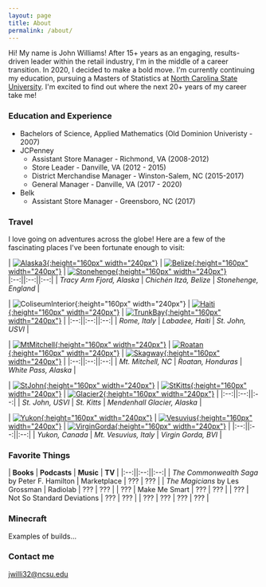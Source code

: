 ```yaml
---
layout: page
title: About
permalink: /about/
---
```


Hi!  My name is John Williams!  After 15+ years as an engaging, results-driven leader within the retail industry, I'm in the middle of a career transition.  In 2020, I decided to make a bold move.  I'm currently continuing my education, pursuing a Masters of Statistics at [North Carolina State University](https://www.ncsu.edu/).  I'm excited to find out where the next 20+ years of my career take me!

### Education and Experience

* Bachelors of Science, Applied Mathematics (Old Dominion Univeristy - 2007)
* JCPenney
    - Assistant Store Manager - Richmond, VA (2008-2012)
    - Store Leader - Danville, VA (2012 - 2015)
    - District Merchandise Manager - Winston-Salem, NC (2015-2017)
    - General Manager - Danville, VA (2017 - 2020)
* Belk
    - Assistant Store Manager - Greensboro, NC (2017)

### Travel

I love going on adventures across the globe!  Here are a few of the fascinating places I've been fortunate enough to visit:

| [![Alaska3](images/Alaska3.jpg){:height="160px" width="240px"}](https://www.google.com/maps/place/Tracy+Arm/@57.8503894,-133.6521792,10z) | [![Belize](images/Belize.jpg){:height="160px" width="240px"}](https://www.google.com/maps/place/Chichén+Itzá/@20.6829614,-88.5746156,4139m) | [![Stonehenge](images/Stonehenge.jpg){:height="160px" width="240px"}](https://www.google.com/maps/place/Stonehenge/@51.178905,-1.8327997,2773m)  
|:--:||:--:||:--:|
| *Tracy Arm Fjord, Alaska* | *Chichén Itzá, Belize* | *Stonehenge, England* | 

| ![ColiseumInterior](images/ColiseumInterior.jpg){:height="160px" width="240px"} | [![Haiti](images/Haiti.jpg){:height="160px" width="240px"}](https://www.google.com/maps/place/Labadee+Haïti/@19.7815959,-72.2469786,3210m) | [![TrunkBay](images/TrunkBay.jpg){:height="160px" width="240px"}](https://www.google.com/maps/place/Trunk+Bay/@18.3526056,-64.7696255,991m) | 
|:--:||:--:||:--:|
| *Rome, Italy* | *Labadee, Haiti* | *St. John, USVI* |

| [![MtMitchell](images/MtMitchell.jpg){:height="160px" width="240px"}](https://www.google.com/maps/place/Mt+Mitchell/@35.7646309,-82.2678989,3589m) | [![Roatan](images/Roatan.jpg){:height="160px" width="240px"}](https://www.google.com/maps/place/Roatán/@16.3459564,-86.4390788,37032m) | [![Skagway](images/Skagway.jpg){:height="160px" width="240px"}](https://www.google.com/maps/place/White+Pass/@59.6209935,-135.0801651,17897m) |
|:--:||:--:||:--:|
| *Mt. Mitchell, NC* | *Roatan, Honduras* | *White Pass, Alaska* |

| [![StJohn](images/StJohn.jpg){:height="160px" width="240px"}]((https://www.google.com/maps/place/Trunk+Bay/@18.3526056,-64.7696255,991m)) | [![StKitts](images/StKitts.jpg){:height="160px" width="240px"}](https://www.google.com/maps/place/Saint+Kitts/@17.3153726,-62.8828814,67570m) | [![Glacier2](images/Glacier2.jpg){:height="160px" width="240px"}](https://www.google.com/maps/place/Mendenhall+Glacier/@58.434765,-134.556738,4631m) |
|:--:||:--:||:--:|
| *St. John, USVI* | *St. Kitts* | *Mendenhall Glacier, Alaska* |

| [![Yukon](images/Yukon.jpg){:height="160px" width="240px"}](https://www.google.com/maps/place/Yukon+Larger+than+Life+Sign/@59.999337,-134.6668446,1106m) | [![Vesuvius](images/Vesuvius.jpg){:height="160px" width="240px"}](https://www.google.com/maps/place/Mount+Vesuvius/@40.8223812,14.4113962,6695m) | [![VirginGorda](images/VirginGorda.jpg){:height="160px" width="240px"}](https://www.google.com/maps/place/The+Baths/@18.430002,-64.446344,2098m) |
|:--:||:--:||:--:|
| *Yukon, Canada* | *Mt. Vesuvius, Italy* | *Virgin Gorda, BVI* |

### Favorite Things

| **Books** | **Podcasts** | **Music** | **TV** |
|:--:||:--:||:--:|
| *The Commonwealth Saga* by Peter F. Hamilton | Marketplace | ??? | ??? |
| *The Magicians* by Les Grossman | Radiolab | ??? | ??? |
| ??? | Make Me Smart | ??? | ??? |
| ??? | Not So Standard Deviations | ??? | ??? |
| ??? | ??? | ??? | ??? |

### Minecraft

Examples of builds...

### Contact me

[jwilli32@ncsu.edu](mailto:jwilli32@ncsu.edu)
